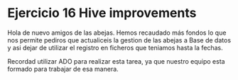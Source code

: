 # Ejercicio 16 Hive improvements
Hola de nuevo amigos de las abejas. Hemos recaudado más fondos lo que nos permite pediros que actualiceis la gestion de las abejas a Base de datos y asi dejar de utilizar el registro en ficheros que teniamos hasta la fechas.

Recordad utilizar ADO para realizar esta tarea, ya que nuestro equipo esta formado para trabajar de esa manera.

